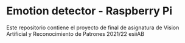 # Emotion detector - Raspberry Pi
Este repositorio contiene el proyecto de final de asignatura de Vision Artificial y Reconocimiento de Patrones 2021/22 esiiAB
